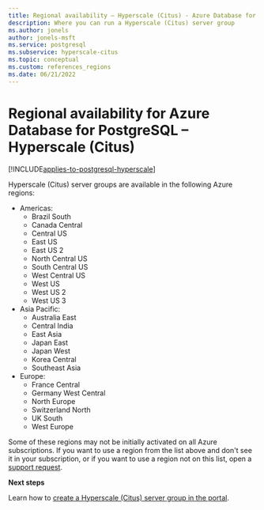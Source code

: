 ```yaml
---
title: Regional availability – Hyperscale (Citus) - Azure Database for PostgreSQL
description: Where you can run a Hyperscale (Citus) server group
ms.author: jonels
author: jonels-msft
ms.service: postgresql
ms.subservice: hyperscale-citus
ms.topic: conceptual
ms.custom: references_regions
ms.date: 06/21/2022
---
```


# Regional availability for Azure Database for PostgreSQL – Hyperscale (Citus)

[!INCLUDE[applies-to-postgresql-hyperscale](../includes/applies-to-postgresql-hyperscale.md)]

Hyperscale (Citus) server groups are available in the following Azure regions:

* Americas:
	* Brazil South
	* Canada Central
	* Central US
	* East US
	* East US 2
	* North Central US
	* South Central US
	* West Central US
	* West US
	* West US 2
	* West US 3
* Asia Pacific:
	* Australia East
	* Central India
	* East Asia
	* Japan East
	* Japan West
	* Korea Central
	* Southeast Asia
* Europe:
	* France Central
	* Germany West Central
	* North Europe
	* Switzerland North
	* UK South
	* West Europe

Some of these regions may not be initially activated on all Azure
subscriptions. If you want to use a region from the list above and don't see it
in your subscription, or if you want to use a region not on this list, open a
[support
request](https://portal.azure.com/#blade/Microsoft_Azure_Support/HelpAndSupportBlade/newsupportrequest).
 
**Next steps**

Learn how to [create a Hyperscale (Citus) server group in the portal](quickstart-create-portal.md).
